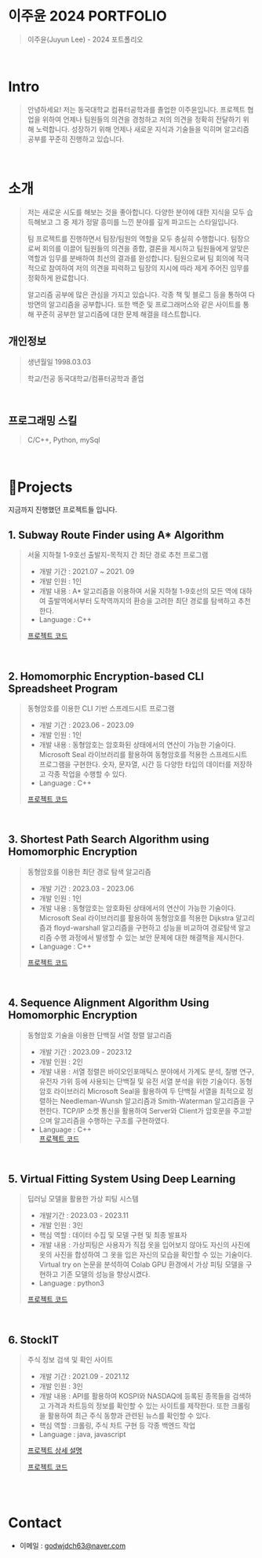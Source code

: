 # 이주윤 2024 PORTFOLIO

> 이주윤(Juyun Lee) - 2024 포트폴리오

<br />

# Intro
> 안녕하세요! 저는 동국대학교 컴퓨터공학과를 졸업한 이주윤입니다. 프로젝트 협업을 위하여 언제나 팀원들의 의견을 경청하고 저의 의견을 정확히 전달하기 위해 노력합니다. 성장하기 위해 언제나 새로운 지식과 기술들을 익히며 알고리즘 공부를 꾸준히 진행하고 있습니다.
<br />

# 소개
> 저는 새로운 시도를 해보는 것을 좋아합니다. 다양한 분야에 대한 지식을 모두 습득해보고 그 중 제가 정말 흥미를 느낀 분야를 깊게 파고드는 스타일입니다.
> 
> 팀 프로젝트를 진행하면서 팀장/팀원의 역할을 모두 충실히 수행합니다. 팀장으로써 회의를 이끌어 팀원들의 의견을 종합, 결론을 제시하고 팀원들에게 알맞은 역할과 임무를 분배하여 최선의 결과를 완성합니다. 팀원으로써 팀 회의에 적극적으로 참여하여 저의 의견을 피력하고 팀장의 지시에 따라 제게 주어진 임무를 정확하게 완료합니다.
> 
> 알고리즘 공부에 많은 관심을 가지고 있습니다. 각종 책 및 블로그 등을 통하여 다방면의 알고리즘을 공부합니다. 또한 백준 및 프로그래머스와 같은 사이트를 통해 꾸준히 공부한 알고리즘에 대한 문제 해결을 테스트합니다. 

## 개인정보 

> 생년월일   1998.03.03
> 
> 학교/전공  동국대학교/컴퓨터공학과 졸업

<br />

## 프로그래밍 스킬

> C/C++, Python, mySql 
<br />


# 📝Projects
지금까지 진행했던 프로젝트들 입니다.

## 1. Subway Route Finder using A* Algorithm

> 서울 지하철 1-9호선 출발지-목적지 간 최단 경로 추천 프로그램
>
> - 개발 기간 : 2021.07 ~ 2021. 09
> - 개발 인원 : 1인
> - 개발 내용 : A* 알고리즘을 이용하여 서울 지하철 1-9호선의 모든 역에 대하여 출발역에서부터 도착역까지의 환승을 고려한 최단 경로를 탐색하고 추천한다. 
> - Language : C++  
> 
> [프로젝트 코드](https://drive.google.com/drive/folders/1wSx2-F7WQrr-cg903QfI4Kv6O3-2MSP2?usp=sharing)  

<br />

## 2. Homomorphic Encryption-based CLI Spreadsheet Program

> 동형암호를 이용한 CLI 기반 스프레드시트 프로그램
>
> - 개발 기간 : 2023.06 - 2023.09
> - 개발 인원 : 1인
> - 개발 내용 : 동형암호는 암호화된 상태에서의 연산이 가능한 기술이다. Microsoft Seal 라이브러리를 활용하여 동형암호를 적용한 스프레드시트 프로그램을 구현한다. 숫자, 문자열, 시간 등 다양한 타입의 데이터를 저장하고 각종 작업을 수행할 수 있다.   
> - Language : C++
>   
> [프로젝트 코드](https://drive.google.com/drive/folders/12DeDrU1f5FNG1T97G4Nhob5tlnL9sQHX?usp=sharing)

<br />

## 3. Shortest Path Search Algorithm using Homomorphic Encryption

> 동형암호를 이용한 최단 경로 탐색 알고리즘
>
> - 개발 기간 : 2023.03 - 2023.06
> - 개발 인원 : 1인
> - 개발 내용 : 동형암호는 암호화된 상태에서의 연산이 가능한 기술이다. Microsoft Seal 라이브러리를 활용하여 동형암호를 적용한 Dijkstra 알고리즘과 floyd-warshall 알고리즘을 구현하고 성능을 비교하여 경로탐색 알고리즘 수행 과정에서 발생할 수 있는 보안 문제에 대한 해결책을 제시한다. 
> - Language : C++
>   
> [프로젝트 코드](https://drive.google.com/drive/folders/1LlhY-uaefDIylJn4FbLS7CB1hGXFtIaP?usp=sharing)

<br />

## 4. Sequence Alignment Algorithm Using Homomorphic Encryption

> 동형암호 기술을 이용한 단백질 서열 정렬 알고리즘
>
> - 개발 기간 : 2023.09 - 2023.12
> - 개발 인원 : 2인
> - 개발 내용 : 서열 정렬은 바이오인포매틱스 분야에서 가계도 분석, 질병 연구, 유전자 가위 등에 사용되는 단백질 및 유전 서열 분석을 위한 기술이다. 동형암호 라이브러리 Microsoft Seal을 활용하여 두 단백질 서열을 최적으로 정렬하는 Needleman-Wunsh 알고리즘과 Smith-Waterman 알고리즘을 구현한다. TCP/IP 소켓 통신을 활용하여 Server와 Client가 암호문을 주고받으며 알고리즘을 수행하는 구조를 구현하였다.
> - Language : C++   
> [프로젝트 코드](https://drive.google.com/drive/folders/1E1yVd5-hcypijfpOgJ1PCuzSmu6juYjf?usp=sharing)

<br />

## 5. Virtual Fitting System Using Deep Learning

> 딥러닝 모델을 활용한 가상 피팅 시스템
>
> - 개발기간 : 2023.03 - 2023.11
> - 개발 인원 : 3인
> - 핵심 역할 : 데이터 수집 및 모델 구현 및 최종 발표자
> - 개발 내용 : 가상피팅은 사용자가 직접 옷을 입어보지 않아도 자신의 사진에 옷의 사진을 합성하여 그 옷을 입은 자신의 모습을 확인할 수 있는 기술이다. Virtual try on 논문을 분석하여 Colab GPU 환경에서 가상 피팅 모델을 구현하고 기존 모델의 성능을 향상시켰다.
> - Language : python3
>
> [프로젝트 코드](https://drive.google.com/drive/folders/1cJNcFncaiTj9k5FtKAOkaGhlSOjxIRZG?usp=sharing)

<br />

## 6. StockIT

> 주식 정보 검색 및 확인 사이트 
>
> - 개발 기간 : 2021.09 - 2021.12
> - 개발 인원 : 3인
> - 개발 내용 : API를 활용하여 KOSPI와 ‎NASDAQ에 등록된 종목들을 검색하고 가격과 차트등의 정보를 확인할 수 있는 사이트를 제작한다. 또한 크롤링을 활용하여 최근 주식 동향과 관련된 뉴스를 확인할 수 있다.
> - 핵심 역할 : 크롤링, 주식 차트 구현 등 각종 백엔드 작업 
> - Language : java, javascript
>
> [프로젝트 상세 설명](https://github.com/leejuyun/StockIT)
> 
> [프로젝트 코드](https://drive.google.com/drive/folders/1NbVS7tuHlsV0Ew7ecmDFusy_1PVCznjm?usp=sharing)
<br />
<br />

# Contact
- 이메일 : godwjdch63@naver.com

